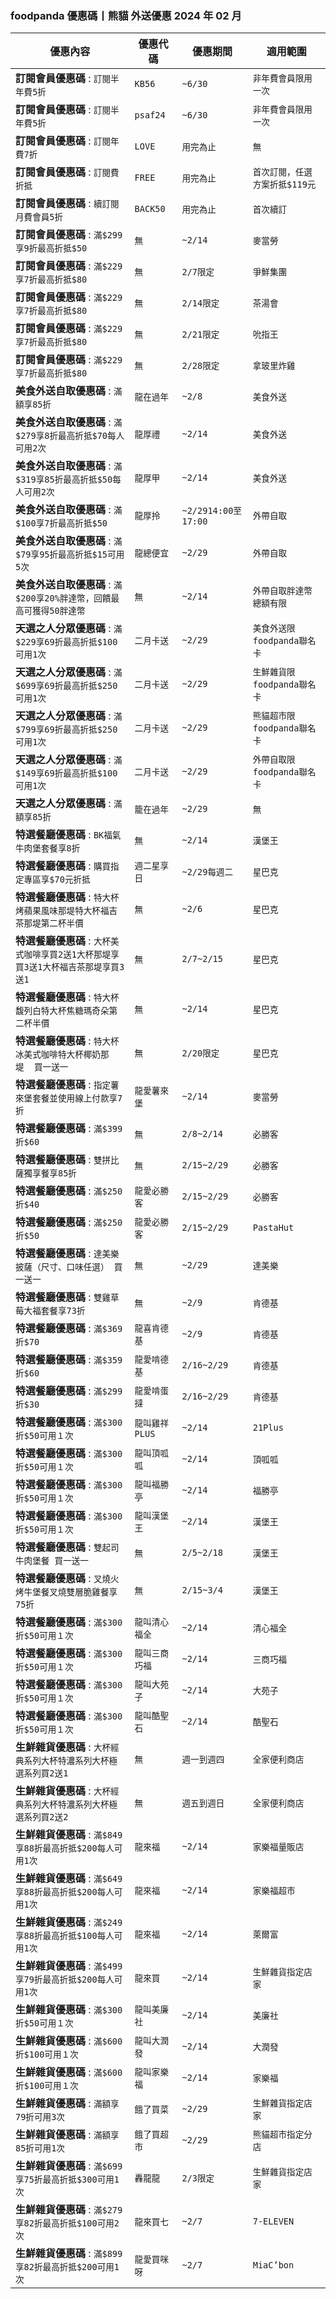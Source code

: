 
### foodpanda 優惠碼丨熊貓 外送優惠 2024 年 02 月
| 優惠內容 | 優惠代碼 | 優惠期間 | 適用範圍 |
| --- | --- | --- | --- |
|**訂閱會員優惠碼** : ```訂閱半年費5折```|```KB56```|```~6/30```|```非年費會員限用一次```|
|**訂閱會員優惠碼** : ```訂閱半年費5折```|```psaf24```|```~6/30```|```非年費會員限用一次```|
|**訂閱會員優惠碼** : ```訂閱年費7折```|```LOVE```|```用完為止```|```無```|
|**訂閱會員優惠碼** : ```訂閱費折抵```|```FREE```|```用完為止```|```首次訂閱，任選方案折抵$119元```|
|**訂閱會員優惠碼** : ```續訂閱月費會員5折```|```BACK50```|```用完為止```|```首次續訂```|
|**訂閱會員優惠碼** : ```滿$299享9折最高折抵$50```|```無```|```~2/14```|```麥當勞```|
|**訂閱會員優惠碼** : ```滿$229享7折最高折抵$80```|```無```|```2/7限定```|```爭鮮集團```|
|**訂閱會員優惠碼** : ```滿$229享7折最高折抵$80```|```無```|```2/14限定```|```茶湯會```|
|**訂閱會員優惠碼** : ```滿$229享7折最高折抵$80```|```無```|```2/21限定```|```吮指王```|
|**訂閱會員優惠碼** : ```滿$229享7折最高折抵$80```|```無```|```2/28限定```|```拿玻里炸雞```|
|**美食外送自取優惠碼** : ```滿額享85折```|```龍在過年```|```~2/8```|```美食外送```|
|**美食外送自取優惠碼** : ```滿$279享8折最高折抵$70每人可用2次```|```龍厚禮```|```~2/14```|```美食外送```|
|**美食外送自取優惠碼** : ```滿$319享85折最高折抵$50每人可用2次```|```龍厚甲```|```~2/14```|```美食外送```|
|**美食外送自取優惠碼** : ```滿$100享7折最高折抵$50```|```龍厚拎```|```~2/2914:00至17:00```|```外帶自取```|
|**美食外送自取優惠碼** : ```滿$79享95折最高折抵$15可用5次```|```龍總便宜```|```~2/29```|```外帶自取```|
|**美食外送自取優惠碼** : ```滿$200享20%胖達幣，回饋最高可獲得50胖達幣```|```無```|```~2/14```|```外帶自取胖達幣總額有限```|
|**天選之人分眾優惠碼** : ```滿$229享69折最高折抵$100可用1次```|```二月卡送```|```~2/29```|```美食外送限foodpanda聯名卡```|
|**天選之人分眾優惠碼** : ```滿$699享69折最高折抵$250可用1次```|```二月卡送```|```~2/29```|```生鮮雜貨限foodpanda聯名卡```|
|**天選之人分眾優惠碼** : ```滿$799享69折最高折抵$250可用1次```|```二月卡送```|```~2/29```|```熊貓超市限foodpanda聯名卡```|
|**天選之人分眾優惠碼** : ```滿$149享69折最高折抵$100可用1次```|```二月卡送```|```~2/29```|```外帶自取限foodpanda聯名卡```|
|**天選之人分眾優惠碼** : ```滿額享85折```|```籠在過年```|```~2/29```|```無```|
|**特選餐廳優惠碼** : ```BK福氣牛肉堡套餐享8折```|```無```|```~2/14```|```漢堡王```|
|**特選餐廳優惠碼** : ```購買指定專區享$70元折抵```|```週二星享日```|```~2/29每週二```|```星巴克```|
|**特選餐廳優惠碼** : ```特大杯烤蘋果風味那堤特大杯福吉茶那堤第二杯半價```|```無```|```~2/6```|```星巴克```|
|**特選餐廳優惠碼** : ```大杯美式咖啡享買2送1大杯那堤享買3送1大杯福吉茶那堤享買3送1```|```無```|```2/7~2/15```|```星巴克```|
|**特選餐廳優惠碼** : ```特大杯馥列白特大杯焦糖瑪奇朵第二杯半價```|```無```|```~2/14```|```星巴克```|
|**特選餐廳優惠碼** : ```特大杯冰美式咖啡特大杯椰奶那堤  買一送一```|```無```|```2/20限定```|```星巴克```|
|**特選餐廳優惠碼** : ```指定薯來堡套餐並使用線上付款享7折```|```龍愛薯來堡```|```~2/14```|```麥當勞```|
|**特選餐廳優惠碼** : ```滿$399折$60```|```無```|```2/8~2/14```|```必勝客```|
|**特選餐廳優惠碼** : ```雙拼比薩獨享餐享85折```|```無```|```2/15~2/29```|```必勝客```|
|**特選餐廳優惠碼** : ```滿$250折$40```|```龍愛必勝客```|```2/15~2/29```|```必勝客```|
|**特選餐廳優惠碼** : ```滿$250折$50```|```龍愛必勝客```|```2/15~2/29```|```PastaHut```|
|**特選餐廳優惠碼** : ```達美樂披薩（尺寸、口味任選） 買一送一```|```無```|```~2/29```|```達美樂```|
|**特選餐廳優惠碼** : ```雙雞草莓大福套餐享73折```|```無```|```~2/9```|```肯德基```|
|**特選餐廳優惠碼** : ```滿$369折$70```|```龍喜肯德基```|```~2/9```|```肯德基```|
|**特選餐廳優惠碼** : ```滿$359折$60```|```龍愛啃德基```|```2/16~2/29```|```肯德基```|
|**特選餐廳優惠碼** : ```滿$299折$30```|```龍愛啃蛋撻```|```2/16~2/29```|```肯德基```|
|**特選餐廳優惠碼** : ```滿$300折$50可用１次```|```龍叫雞祥PLUS```|```~2/14```|```21Plus```|
|**特選餐廳優惠碼** : ```滿$300折$50可用１次```|```龍叫頂呱呱```|```~2/14```|```頂呱呱```|
|**特選餐廳優惠碼** : ```滿$300折$50可用１次```|```龍叫福勝亭```|```~2/14```|```福勝亭```|
|**特選餐廳優惠碼** : ```滿$300折$50可用１次```|```龍叫漢堡王```|```~2/14```|```漢堡王```|
|**特選餐廳優惠碼** : ```雙起司牛肉堡餐 買一送一```|```無```|```2/5~2/18```|```漢堡王```|
|**特選餐廳優惠碼** : ```叉燒火烤牛堡餐叉燒雙層脆雞餐享75折```|```無```|```2/15~3/4```|```漢堡王```|
|**特選餐廳優惠碼** : ```滿$300折$50可用１次```|```龍叫清心福全```|```~2/14```|```清心福全```|
|**特選餐廳優惠碼** : ```滿$300折$50可用１次```|```龍叫三商巧福```|```~2/14```|```三商巧福```|
|**特選餐廳優惠碼** : ```滿$300折$50可用１次```|```龍叫大苑子```|```~2/14```|```大苑子```|
|**特選餐廳優惠碼** : ```滿$300折$50可用１次```|```龍叫酷聖石```|```~2/14```|```酷聖石```|
|**生鮮雜貨優惠碼** : ```大杯經典系列大杯特濃系列大杯極選系列買2送1```|```無```|```週一到週四```|```全家便利商店```|
|**生鮮雜貨優惠碼** : ```大杯經典系列大杯特濃系列大杯極選系列買2送2```|```無```|```週五到週日```|```全家便利商店```|
|**生鮮雜貨優惠碼** : ```滿$849享88折最高折抵$200每人可用1次```|```龍來福```|```~2/14```|```家樂福量販店```|
|**生鮮雜貨優惠碼** : ```滿$649享88折最高折抵$200每人可用1次```|```龍來福```|```~2/14```|```家樂福超市```|
|**生鮮雜貨優惠碼** : ```滿$249享88折最高折抵$100每人可用1次```|```龍來福```|```~2/14```|```萊爾富```|
|**生鮮雜貨優惠碼** : ```滿$499享79折最高折抵$200每人可用1次```|```龍來買```|```~2/14```|```生鮮雜貨指定店家```|
|**生鮮雜貨優惠碼** : ```滿$300折$50可用１次```|```龍叫美廉社```|```~2/14```|```美廉社```|
|**生鮮雜貨優惠碼** : ```滿$600折$100可用１次```|```龍叫大潤發```|```~2/14```|```大潤發```|
|**生鮮雜貨優惠碼** : ```滿$600折$100可用１次```|```龍叫家樂福```|```~2/14```|```家樂福```|
|**生鮮雜貨優惠碼** : ```滿額享79折可用3次```|```餓了買菜```|```~2/29```|```生鮮雜貨指定店家```|
|**生鮮雜貨優惠碼** : ```滿額享85折可用1次```|```餓了買超市```|```~2/29```|```熊貓超市指定分店```|
|**生鮮雜貨優惠碼** : ```滿$699享75折最高折抵$300可用1次```|```轟龍龍```|```2/3限定```|```生鮮雜貨指定店家```|
|**生鮮雜貨優惠碼** : ```滿$279享82折最高折抵$100可用2次```|```龍來買七```|```~2/7```|```7-ELEVEN```|
|**生鮮雜貨優惠碼** : ```滿$899享82折最高折抵$200可用1次```|```龍愛買咪呀```|```~2/7```|```MiaC’bon```|
